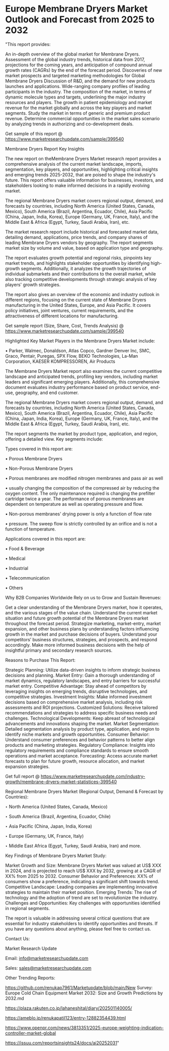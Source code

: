 # Europe Membrane Dryers Market Outlook and Forecast from 2025 to 2032
"This report provides:

An in-depth overview of the global market for Membrane Dryers.
Assessment of the global industry trends, historical data from 2017, projections for the coming years, and anticipation of compound annual growth rates (CAGRs) by the end of the forecast period.
Discoveries of new market prospects and targeted marketing methodologies for Global Membrane Dryers
Discussion of R&D, and the demand for new products launches and applications.
Wide-ranging company profiles of leading participants in the industry.
The composition of the market, in terms of dynamic molecule types and targets, underlining the major industry resources and players.
The growth in patient epidemiology and market revenue for the market globally and across the key players and market segments.
Study the market in terms of generic and premium product revenue.
Determine commercial opportunities in the market sales scenario by analyzing trends in authorizing and co-development deals.

Get sample of this report @ https://www.marketresearchupdate.com/sample/399540

Membrane Dryers Report Key Insights

The new report on theMembrane Dryers Market research report provides a comprehensive analysis of the current market landscape, imports, segmentation, key players, and opportunities, highlighting critical insights and emerging trends 2025-2032, that are poised to shape the industry's future. This report offers valuable information for businesses, investors, and stakeholders looking to make informed decisions in a rapidly evolving market.

The regional Membrane Dryers market covers regional output, demand, and forecasts by countries, including North America (United States, Canada, Mexico), South America (Brazil, Argentina, Ecuador, Chile), Asia Pacific (China, Japan, India, Korea), Europe (Germany, UK, France, Italy), and the Middle East & Africa (Egypt, Turkey, Saudi Arabia, Iran), etc.

The market research report include historical and forecasted market data, detailing demand, applications, price trends, and company shares of leading Membrane Dryers vendors by geography. The report segments market size by volume and value, based on application type and geography.

The report evaluates growth potential and regional risks, pinpoints key market trends, and highlights stakeholder opportunities by identifying high-growth segments. Additionally, it analyzes the growth trajectories of individual submarkets and their contributions to the overall market, while also tracking competitive developments through strategic analysis of key players' growth strategies.

The report also gives an overview of the economic and industry outlook in different regions, focusing on the current state of Membrane Dryers manufacturing in the United States, Europe, and Asia Pacific. It covers policy initiatives, joint ventures, current requirements, and the attractiveness of different locations for manufacturing.

Get sample report (Size, Share, Cost, Trends Analysis) @ https://www.marketresearchupdate.com/sample/399540

Highlighted Key Market Players in the Membrane Dryers Market include:

• Parker, Walmec, Donaldson, Atlas Copco, Gardner Denver Inc, SMC, Graco, Pentair, Puregas, SPX Flow, BEKO Technologies, La-Man Corporation, KAESER KOMPRESSOREN, Air Products

The Membrane Dryers Market report also examines the current competitive landscape and anticipated trends, profiling key vendors, including market leaders and significant emerging players. Additionally, this comprehensive document evaluates industry performance based on product service, end-use, geography, and end customer.

The regional Membrane Dryers market covers regional output, demand, and forecasts by countries, including North America (United States, Canada, Mexico), South America (Brazil, Argentina, Ecuador, Chile), Asia Pacific (China, Japan, India, Korea), Europe (Germany, UK, France, Italy), and the Middle East & Africa (Egypt, Turkey, Saudi Arabia, Iran), etc.

The report segments the market by product type, application, and region, offering a detailed view. Key segments include:

Types covered in this report are:

• Porous Membrane Dryers

• Non-Porous Membrane Dryers

• Porous membranes are modified nitrogen membranes and pass air as well

• usually changing the composition of the compressed air by reducing the oxygen content. The only maintenance required is changing the prefilter cartridge twice a year. The performance of porous membranes are dependent on temperature as well as operating pressure and flow.

• Non-porous membranes' drying power is only a function of flow rate

• pressure. The sweep flow is strictly controlled by an orifice and is not a function of temperature.

Applications covered in this report are:

• Food & Beverage

• Medical

• Industrial

• Telecommunication

• Others

Why B2B Companies Worldwide Rely on us to Grow and Sustain Revenues:

Get a clear understanding of the Membrane Dryers market, how it operates, and the various stages of the value chain.
Understand the current market situation and future growth potential of the Membrane Dryers market throughout the forecast period.
Strategize marketing, market-entry, market expansion, and other business plans by understanding factors influencing growth in the market and purchase decisions of buyers.
Understand your competitors’ business structures, strategies, and prospects, and respond accordingly.
Make more informed business decisions with the help of insightful primary and secondary research sources.

Reasons to Purchase This Report:

Strategic Planning: Utilize data-driven insights to inform strategic business decisions and planning.
Market Entry: Gain a thorough understanding of market dynamics, regulatory landscapes, and entry barriers for successful market entry.
Competitive Advantage: Stay ahead of competitors by leveraging insights on emerging trends, disruptive technologies, and competitive strategies.
Investment Insights: Make informed investment decisions based on comprehensive market analysis, including risk assessments and ROI projections.
Customized Solutions: Receive tailored recommendations and strategies to address specific business needs and challenges.
Technological Developments: Keep abreast of technological advancements and innovations shaping the market.
Market Segmentation: Detailed segmentation analysis by product type, application, and region to identify niche markets and growth opportunities.
Consumer Behavior: Understand consumer preferences and behavior patterns to better align products and marketing strategies.
Regulatory Compliance: Insights into regulatory requirements and compliance standards to ensure smooth operations and market acceptance.
Forecasting: Access accurate market forecasts to plan for future growth, resource allocation, and market expansion strategies.

Get full report @ https://www.marketresearchupdate.com/industry-growth/membrane-dryers-market-statistices-399540

Regional Membrane Dryers Market (Regional Output, Demand & Forecast by Countries):

‣ North America (United States, Canada, Mexico)

‣ South America (Brazil, Argentina, Ecuador, Chile)

‣ Asia Pacific (China, Japan, India, Korea)

‣ Europe (Germany, UK, France, Italy)

‣ Middle East Africa (Egypt, Turkey, Saudi Arabia, Iran) and more.

Key Findings of Membrane Dryers Market Study:

Market Growth and Size: Membrane Dryers Market was valued at US$ XXX in 2024, and is projected to reach US$ XXX by 2032, growing at a CAGR of XX% from 2025 to 2032.
Consumer Behavior and Preferences: XX% of consumers show a preference, indicating a significant shift towards trend.
Competitive Landscape: Leading companies are implementing innovative strategies to maintain their market position.
Emerging Trends: The rise of technology and the adoption of trend are set to revolutionize the industry.
Challenges and Opportunities: Key challenges with opportunities identified in regional segments.

The report is valuable in addressing several critical questions that are essential for industry stakeholders to identify opportunities and threats. If you have any questions about anything, please feel free to contact us.

Contact Us:

Market Research Update

Email: info@marketresearchupdate.com

Sales: sales@marketresearchupdate.com

Other Trending Reports:

https://github.com/renukap7961/Marketupdate/blob/main/New Survey: Europe Cold Chain Equipment Market 2032: Size and Growth Predictions by 2032.md

https://plaza.rakuten.co.jp/lahaneshital/diary/202501140005/

https://ameblo.jp/renukapatil123/entry-12882354439.html

https://www.openpr.com/news/3813351/2025-europe-weighting-indication-controller-market-global

https://issuu.com/reportsinsights24/docs/ai20252031"
